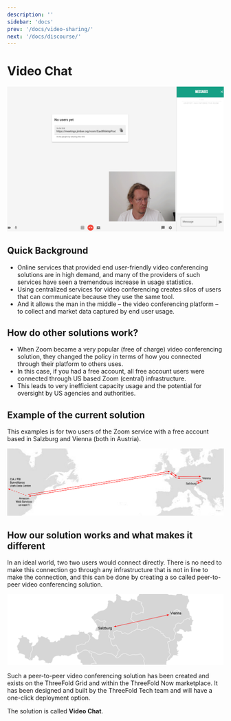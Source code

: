 ```yaml
---
description: ''
sidebar: 'docs'
prev: '/docs/video-sharing/'
next: '/docs/discourse/'
---
```


# Video Chat

![](./img/connect.png)

## Quick Background

- Online services that provided end user-friendly video conferencing solutions are in high demand, and many of the providers of such services have seen a tremendous increase in usage statistics.
- Using centralized services for video conferencing creates silos of users that can communicate because they use the same tool.
- And it allows the man in the middle – the video conferencing platform – to collect and market data captured by end user usage.

## How do other solutions work?

- When Zoom became a very popular (free of charge) video conferencing solution, they changed the policy in terms of how you connected through their platform to others uses.
- In this case, if you had a free account, all free account users were connected through US based Zoom (central) infrastructure.
- This leads to very inefficient capacity usage and the potential for oversight by US agencies and authorities. 

## Example of the current solution

This examples is for two users of the Zoom service with a free account based in Salzburg and Vienna (both in Austria).

![](./img/zoom_traffic.png)

## How our solution works and what makes it different

In an ideal world, two two users would connect directly. There is no need to make this connection go through any infrastructure that is not in line to make the connection, and this can be done by creating a so called peer-to-peer video conferencing solution.

![](./img/peer2peer_traffic.png)

Such a peer-to-peer video conferencing solution has been created and exists on the ThreeFold Grid and within the ThreeFold Now marketplace.  It has been designed and built by the ThreeFold Tech team and will have a one-click deployment option.  

The solution is called **Video Chat**.

<!--
![](./connect.png)
-->

<!-- ### Deploy

_The solution needs to appear in the threefold now one click solutions board.  Needs to be linked and an explanation (high level depending on how good the local explanation in the deployment process is needs to be provided here_

_create widget which does following,
widget needs to be here in iframe_ -->

<!--

- [ ] size: small/mid/large
  - small: ...
  - mid: ...
  - large ...
- [ ] location (mention more locations coming soon)
  - Ghent
  - Vienna
- [ ] name
  - name as used in solution (in the webui and on web)
- [ ] domain (name is prefix of this)
  - ava.tf
  - 3x0.me
  - refit.earth
  - co30.org
  - ninja.tf
  - base.tf
  - tf9.io
- [ ] git url
  - check in wizard git url works
- [ ] sshkey yes/no
  - if yes, ask sshkey for remote login

  - always deploy on ipv6 public
  - always deploy on webgateway
-->
